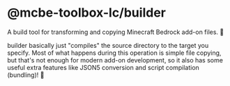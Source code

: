 # @mcbe-toolbox-lc/builder

A build tool for transforming and copying Minecraft Bedrock add-on files. :hammer:

builder basically just "compiles" the source directory to the target you specify.
Most of what happens during this operation is simple file copying, but that's not enough for modern add-on development,
so it also has some useful extra features like JSON5 conversion and script compilation (bundling)! :eyes:

